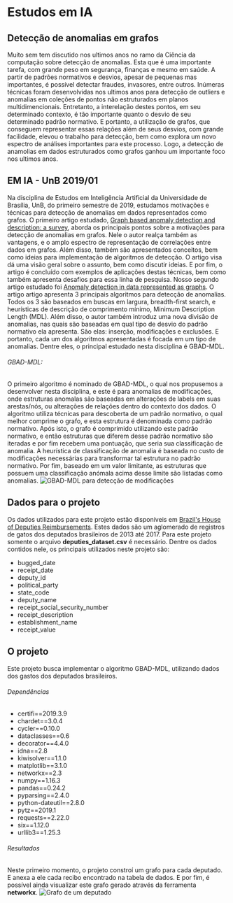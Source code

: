 # Estudos em IA
## Detecção de anomalias em grafos
Muito sem tem discutido nos ultimos anos no ramo da Ciência da computação sobre detecção de anomalias. Esta que é uma importante tarefa, com grande peso em segurança, finanças e mesmo em saúde. A partir de padrões normativos e desvios, apesar de pequenas mas importantes, é possível detectar fraudes, invasores, entre outros. Inúmeras técnicas foram desenvolvidas nos ultimos anos para detecção de outliers e anomalias em coleções de pontos não estruturados em planos multidimencionais. Entretanto, a interelação destes pontos, em seu determinado contexto, é tão importante quanto o desvio de seu determinado padrão normativo. E portanto, a utilização de grafos, que conseguem representar essas relações além de seus desvios, com grande facilidade, elevou o trabalho para detecção, bem como explora um novo espectro de análises importantes para este processo. Logo, a detecção de anamolias em dados estruturados como grafos ganhou um importante foco nos ultimos anos.

## EM IA - UnB 2019/01
Na disciplina de Estudos em Inteligência Artificial da Universidade de Brasília, UnB, do primeiro semestre de 2019, estudamos motivações e técnicas para detecção de anomalias em dados representados como grafos. O primeiro artigo estudado, [Graph based anomaly detection and description: a survey](https://arxiv.org/abs/1404.4679), aborda os principais pontos sobre a motivações para detecção de anomalias em grafos. Nele o autor realça também as vantagens, e o amplo espectro de representação de correlações entre dados em grafos. Além disso, também são apresentados conceitos, bem como ideias para implementação de algoritmos de detecção. O artigo visa dá uma visão geral sobre o assunto, bem como discutir ideias. E por fim, o artigo é concluído com exemplos de aplicações destas técnicas, bem como também apresenta desafios para essa linha de pesquisa.
Nosso segundo artigo estudado foi [Anomaly detection in data represented as graphs](http://ailab.eecs.wsu.edu/subdue/papers/EberleIDA07.pdf). O artigo artigo apresenta 3 principais algoritmos para detecção de anomalias. Todos os 3 são baseados em buscas em largura, breadth-first search, e heurísticas de descrição de comprimento mínimo, Minimum Description Length (MDL). Além disso, o autor também introduz uma nova divisão de anomalias, nas quais são baseadas em qual tipo de desvio do padrão normativo ela apresenta. São elas: inserção, modificações e exclusões. E portanto, cada um dos algoritmos apresentadas é focada em um tipo de anomalias. Dentre eles, o principal estudado nesta disciplina é GBAD-MDL.

###### GBAD-MDL:
O primeiro algoritmo é nominado de GBAD-MDL, o qual nos propusemos a desenvolver nesta disciplina, e este é para anomalias de modificações, onde estruturas anomalas são baseadas em alterações de labels em suas arestas/nós, ou alterações de relações dentro do contexto dos dados. O algoritmo utiliza técnicas para descoberta de um padrão normativo, o qual melhor comprime o grafo, e esta estrutura é denominada como padrão normativo. Após isto, o grafo é comprimido utilizando este padrão normativo, e então estruturas que diferem desse padrão normativo são iteradas e por fim recebem uma pontuação, que seria sua classificação de anomalia. A heurística de classificação de anomalia é baseada no custo de modificações necessárias para transformar tal estrutura no padrão normativo. Por fim, baseado em um valor limitante, as estruturas que possuem uma classificação anómala acima desse limite são listadas como anomalias.
![GBAD-MDL para detecção de modificações](https://raw.githubusercontent.com/leonardorodriguesds/EM-IA/master/docs/images/GBAD-MDL.png)

## Dados para o projeto
Os dados utilizados para este projeto estão disponíveis em [Brazil's House of Deputies Reimbursements](https://www.kaggle.com/renatobmlr/brazilian-deputies-individual-analysis?scriptVersionId=6869320). Estes dados são um aglomerado de registros de gatos dos deputados brasileiros de 2013 até 2017. Para este projeto somente o arquivo **deputies_dataset.csv** é necessário. Dentre os dados contidos nele, os principais utilizados neste projeto são:
- bugged_date
- receipt_date
- deputy_id
- political_party
- state_code
- deputy_name
- receipt_social_security_number
- receipt_description
- establishment_name
- receipt_value

## O projeto
Este projeto busca implementar o algoritmo GBAD-MDL, utilizando dados dos gastos dos deputados brasileiros.

###### Dependências
- certifi==2019.3.9
- chardet==3.0.4
- cycler==0.10.0
- dataclasses==0.6
- decorator==4.4.0
- idna==2.8
- kiwisolver==1.1.0
- matplotlib==3.1.0
- networkx==2.3
- numpy==1.16.3
- pandas==0.24.2
- pyparsing==2.4.0
- python-dateutil==2.8.0
- pytz==2019.1
- requests==2.22.0
- six==1.12.0
- urllib3==1.25.3

###### Resultados
Neste primeiro momento, o projeto constroí um grafo para cada deputado. E anexa a ele cada recibo encontrado na tabela de dados. E por fim, é possível ainda visualizar este grafo gerado através da ferramenta **networkx**.
![Grafo de um deputado](https://raw.githubusercontent.com/leonardorodriguesds/EM-IA/master/docs/images/Figure_1.png)